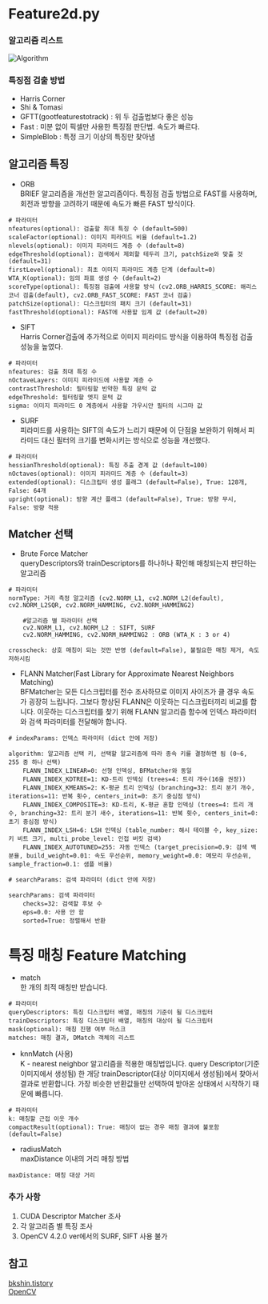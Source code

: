 # Feature2d.py 
### 알고리즘 리스트 
![Algorithm](https://docs.opencv.org/3.4/d0/d13/classcv_1_1Feature2D.png)   

### 특징점 검출 방법
* Harris Corner 
* Shi & Tomasi
* GFTT(gootfeaturestotrack) : 위 두 검출법보다 좋은 성능
* Fast : 미분 없이 픽셀만 사용한 특징점 판단법. 속도가 빠르다.
* SimpleBlob : 특정 크기 이상의 특징만 찾아냄

## 알고리즘 특징
* ORB   
BRIEF 알고리즘을 개선한 알고리즘이다. 특징점 검출 방법으로 FAST를 사용하며, 회전과 방향을 고려하기 때문에 속도가 빠른 FAST 방식이다.

```
# 파라미터
nfeatures(optional): 검출할 최대 특징 수 (default=500)
scaleFactor(optional): 이미지 피라미드 비율 (default=1.2)
nlevels(optional): 이미지 피라미드 계층 수 (default=8)
edgeThreshold(optional): 검색에서 제외할 테두리 크기, patchSize와 맞출 것 (default=31)
firstLevel(optional): 최초 이미지 피라미드 계층 단계 (default=0)
WTA_K(optional): 임의 좌표 생성 수 (default=2)
scoreType(optional): 특징점 검출에 사용할 방식 (cv2.ORB_HARRIS_SCORE: 해리스 코너 검출(default), cv2.ORB_FAST_SCORE: FAST 코너 검출)
patchSize(optional): 디스크립터의 패치 크기 (default=31)
fastThreshold(optional): FAST에 사용할 임계 값 (default=20)
```
   
* SIFT   
Harris Corner검출에 추가적으로 이미지 피라미드 방식을 이용하여 특징점 검출 성능을 높였다.
```
# 파라미터
nfeatures: 검출 최대 특징 수
nOctaveLayers: 이미지 피라미드에 사용할 계층 수
contrastThreshold: 필터링할 빈약한 특징 문턱 값
edgeThreshold: 필터링할 엣지 문턱 값
sigma: 이미지 피라미드 0 계층에서 사용할 가우시안 필터의 시그마 값
```
   
* SURF   
피라미드를 사용하는 SIFT의 속도가 느리기 때문에 이 단점을 보완하기 위해서 피라미드 대신 필터의 크기를 변화시키는 방식으로 성능을 개선했다.

```
# 파라미터
hessianThreshold(optional): 특징 추출 경계 값 (default=100)
nOctaves(optional): 이미지 피라미드 계층 수 (default=3)
extended(optional): 디스크립터 생성 플래그 (default=False), True: 128개, False: 64개
upright(optional): 방향 계산 플래그 (default=False), True: 방향 무시, False: 방향 적용

```

## Matcher 선택
* Brute Force Matcher   
queryDescriptors와 trainDescriptors를 하나하나 확인해 매칭되는지 판단하는 알고리즘
```
# 파라미터
normType: 거리 측정 알고리즘 (cv2.NORM_L1, cv2.NORM_L2(default), cv2.NORM_L2SQR, cv2.NORM_HAMMING, cv2.NORM_HAMMING2)

    #알고리즘 별 파라미터 선택
    cv2.NORM_L1, cv2.NORM_L2 : SIFT, SURF 
    cv2.NORM_HAMMING, cv2.NORM_HAMMING2 : ORB (WTA_K : 3 or 4)

crosscheck: 상호 매칭이 되는 것만 반영 (default=False), 불필요한 매칭 제거, 속도 저하시킴
```

* FLANN Matcher(Fast Library for Approximate Nearest Neighbors Matching)   
BFMatcher는 모든 디스크립터를 전수 조사하므로 이미지 사이즈가 클 경우 속도가 굉장히 느립니다. 그보다 향상된 FLANN은 이웃하는 디스크립터끼리 비교를 합니다. 이웃하는 디스크립터를 찾기 위해 FLANN 알고리즘 함수에 인덱스 파라미터와 검색 파라미터를 전달해야 합니다.

```
# indexParams: 인덱스 파라미터 (dict 안에 저장)

algorithm: 알고리즘 선택 키, 선택할 알고리즘에 따라 종속 키를 결정하면 됨 (0~6, 255 중 하나 선택)
    FLANN_INDEX_LINEAR=0: 선형 인덱싱, BFMatcher와 동일
    FLANN_INDEX_KDTREE=1: KD-트리 인덱싱 (trees=4: 트리 개수(16을 권장))
    FLANN_INDEX_KMEANS=2: K-평균 트리 인덱싱 (branching=32: 트리 분기 개수, iterations=11: 반복 횟수, centers_init=0: 초기 중심점 방식)
    FLANN_INDEX_COMPOSITE=3: KD-트리, K-평균 혼합 인덱싱 (trees=4: 트리 개수, branching=32: 트리 분기 새수, iterations=11: 반복 횟수, centers_init=0: 초기 중심점 방식)
    FLANN_INDEX_LSH=6: LSH 인덱싱 (table_number: 해시 테이블 수, key_size: 키 비트 크기, multi_probe_level: 인접 버킷 검색)
    FLANN_INDEX_AUTOTUNED=255: 자동 인덱스 (target_precision=0.9: 검색 백분율, build_weight=0.01: 속도 우선순위, memory_weight=0.0: 메모리 우선순위, sample_fraction=0.1: 샘플 비율)

# searchParams: 검색 파라미터 (dict 안에 저장)

searchParams: 검색 파라미터
    checks=32: 검색할 후보 수
    eps=0.0: 사용 안 함
    sorted=True: 정렬해서 반환
```

# 특징 매칭 Feature Matching 
* match   
한 개의 최적 매칭만 받습니다.
```
# 파라미터
queryDescriptors: 특징 디스크립터 배열, 매칭의 기준이 될 디스크립터
trainDescriptors: 특징 디스크립터 배열, 매칭의 대상이 될 디스크립터
mask(optional): 매칭 진행 여부 마스크
matches: 매칭 결과, DMatch 객체의 리스트
```

* knnMatch (사용)   
K - nearest neighbor 알고리즘을 적용한 매칭법입니다. query Descriptor(기준 이미지에서 생성됨) 한 개당 trainDescriptor(대상 이미지에서 생성됨)에서 찾아서 결과로 반환합니다. 가장 비슷한 반환값들만 선택하여 받아온 상태에서 시작하기 때문에 빠릅니다. 
```
# 파라미터
k: 매칭할 근접 이웃 개수
compactResult(optional): True: 매칭이 없는 경우 매칭 결과에 불포함 (default=False)
```

* radiusMatch   
maxDistance 이내의 거리 매칭 방법
```
maxDistance: 매칭 대상 거리
```

### 추가 사항
1. CUDA Descriptor Matcher 조사
2. 각 알고리즘 별 특징 조사
3. OpenCV 4.2.0 ver에서의 SURF, SIFT 사용 불가

## 참고
[bkshin.tistory](https://bkshin.tistory.com/entry/OpenCV-27-%ED%8A%B9%EC%A7%95-%EB%94%94%EC%8A%A4%ED%81%AC%EB%A6%BD%ED%84%B0-%EA%B2%80%EC%B6%9C%EA%B8%B0-SIFT-SURF-ORB?category=1148027)   
[OpenCV](https://docs.opencv.org/3.4/d7/d66/tutorial_feature_detection.html)   